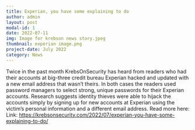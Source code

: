 ```yaml
---
title: Experian, you have some explaining to do
author: admin
layout: post
modal-id: 1
date: 2022-07-11
img: Image for krebson news story.jpeg
thumbnail: experian image.png
project-date: July 2022
category: News
---
```


Twice in the past month KrebsOnSecurity has heard from readers who had their accounts at big-three credit bureau Experian hacked and updated with a new email address that wasn’t theirs. In both cases the readers used password managers to select strong, unique passwords for their Experian accounts. Research suggests identity thieves were able to hijack the accounts simply by signing up for new accounts at Experian using the victim’s personal information and a different email address. Read more here: Link: https://krebsonsecurity.com/2022/07/experian-you-have-some-explaining-to-do/ 
